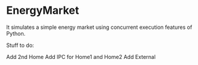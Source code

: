# EnergyMarket
It simulates a simple energy market using concurrent execution features of Python.




Stuff to do:

Add 2nd Home
Add IPC for Home1 and Home2
Add External
